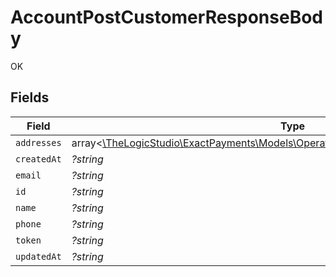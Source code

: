 # AccountPostCustomerResponseBody

OK


## Fields

| Field                                                                                                                                          | Type                                                                                                                                           | Required                                                                                                                                       | Description                                                                                                                                    |
| ---------------------------------------------------------------------------------------------------------------------------------------------- | ---------------------------------------------------------------------------------------------------------------------------------------------- | ---------------------------------------------------------------------------------------------------------------------------------------------- | ---------------------------------------------------------------------------------------------------------------------------------------------- |
| `addresses`                                                                                                                                    | array<[\TheLogicStudio\ExactPayments\Models\Operations\AccountPostCustomerAddresses](../../models/operations/AccountPostCustomerAddresses.md)> | :heavy_minus_sign:                                                                                                                             | N/A                                                                                                                                            |
| `createdAt`                                                                                                                                    | *?string*                                                                                                                                      | :heavy_minus_sign:                                                                                                                             | N/A                                                                                                                                            |
| `email`                                                                                                                                        | *?string*                                                                                                                                      | :heavy_minus_sign:                                                                                                                             | N/A                                                                                                                                            |
| `id`                                                                                                                                           | *?string*                                                                                                                                      | :heavy_minus_sign:                                                                                                                             | N/A                                                                                                                                            |
| `name`                                                                                                                                         | *?string*                                                                                                                                      | :heavy_minus_sign:                                                                                                                             | N/A                                                                                                                                            |
| `phone`                                                                                                                                        | *?string*                                                                                                                                      | :heavy_minus_sign:                                                                                                                             | N/A                                                                                                                                            |
| `token`                                                                                                                                        | *?string*                                                                                                                                      | :heavy_minus_sign:                                                                                                                             | N/A                                                                                                                                            |
| `updatedAt`                                                                                                                                    | *?string*                                                                                                                                      | :heavy_minus_sign:                                                                                                                             | N/A                                                                                                                                            |